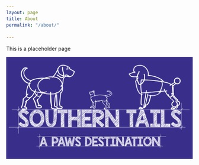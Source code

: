 ```yaml
---
layout: page
title: About
permalink: "/about/"

---
```

This is a placeholder page

![Southern Paws Logo](/assets/logo_small.svg)